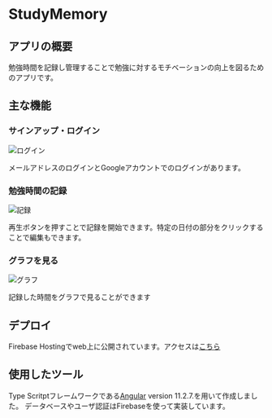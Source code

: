 # StudyMemory

## アプリの概要

勉強時間を記録し管理することで勉強に対するモチベーションの向上を図るためのアプリです。

## 主な機能

### サインアップ・ログイン

![ログイン](markdown/login)

メールアドレスのログインとGoogleアカウントでのログインがあります。

### 勉強時間の記録

![記録](markdown/record)

再生ボタンを押すことで記録を開始できます。特定の日付の部分をクリックすることで編集もできます。


### グラフを見る

![グラフ](markdown/graph)

記録した時間をグラフで見ることができます

## デプロイ

Firebase Hostingでweb上に公開されています。アクセスは[こちら](https://study-memory.web.app/)

## 使用したツール

Type Scritptフレームワークである[Angular](https://github.com/angular/angular-cli) version 11.2.7.を用いて作成しました。
データベースやユーザ認証はFirebaseを使って実装しています。
